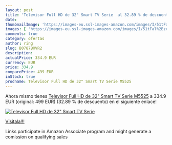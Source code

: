 ```yaml
---
layout: post
title: 'Televisor Full HD de 32" Smart TV Serie  al 32.89 % de descuento'
date: 
thumbnailImage: 'https://images-eu.ssl-images-amazon.com/images/I/51tFal%2Bze9L._SL200_.jpg'
images: [ 'https://images-eu.ssl-images-amazon.com/images/I/51tFal%2Bze9L._SL200_.jpg' ]
comments: true
category: ofertas
author: ring
slug: B0787BXVR2
description:
actualPrice: 334.9 EUR
currency: EUR
price: 334.9
comparePrice: 499 EUR
inStock: true
prodname: Televisor Full HD de 32" Smart TV Serie M5525
---
```


Ahora mismo tienes [Televisor Full HD de 32" Smart TV Serie M5525](https://www.amazon.es/dp/B0787BXVR2/?tag=tolees-21) a 334.9 EUR (original: 499 EUR) (32.89 %  de descuento) en el siguiente enlace!

[![Televisor Full HD de 32" Smart TV Serie ](https://images-eu.ssl-images-amazon.com/images/I/51tFal%2Bze9L._SL200_.jpg)](https://www.amazon.es/dp/B0787BXVR2/?tag=tolees-21)

[Visítala!!!](https://www.amazon.es/dp/B0787BXVR2/?tag=tolees-21)

Links participate in Amazon Associate program and might generate a comission on qualifying sales
